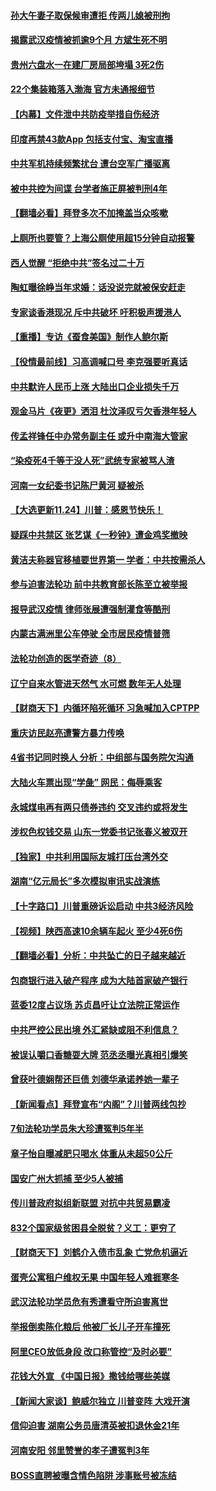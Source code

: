 #### [孙大午妻子取保候审遭拒 传两儿媳被刑拘](../pages/nsc413/n12574184.md) 
#### [揭露武汉疫情被抓逾9个月 方斌生死不明](../pages/nsc413/n12574235.md) 
#### [贵州六盘水一在建厂房局部垮塌 3死2伤](../pages/nsc413/n12574068.md) 
#### [22个集装箱落入渤海 官方未通报细节](../pages/nsc413/n12574109.md) 
#### [【内幕】文件泄中共防疫举措自伤经济](../pages/nsc413/n12570869.md) 
#### [印度再禁43款App 包括支付宝、淘宝直播](../pages/nsc413/n12573549.md) 
#### [中共军机持续频繁扰台 遭台空军广播驱离](../pages/nsc413/n12573718.md) 
#### [被中共控为间谍 台学者施正屏被判刑4年](../pages/nsc413/n12573591.md) 
#### [【翻墙必看】拜登多次不加掩盖当众咳嗽](../pages/nsc413/n12573529.md) 
#### [上厕所也要管？上海公厕使用超15分钟自动报警](../pages/nsc413/n12573405.md) 
#### [西人觉醒 “拒绝中共”签名过二十万](../pages/nsc413/n12573185.md) 
#### [陶虹曝徐峥当年求婚：话没说完就被保安赶走](../pages/nsc413/n12573128.md) 
#### [专家谈香港现况 斥中共破坏 吁积极声援港人](../pages/nsc413/n12572627.md) 
#### [【重播】专访《蚕食美国》制作人鲍尔斯](../pages/nsc413/n12572820.md) 
#### [【役情最前线】习高调喊口号 李克强要听真话](../pages/nsc413/n12572792.md) 
#### [中共默许人民币上涨 大陆出口企业损失千万](../pages/nsc413/n12571625.md) 
#### [观金马片《夜更》洒泪 杜汶泽叹亏欠香港年轻人](../pages/nsc413/n12572786.md) 
#### [传孟祥锋任中办常务副主任 或升中南海大管家](../pages/nsc413/n12572835.md) 
#### [“染疫死4千等于没人死”武统专家被骂人渣](../pages/nsc413/n12572669.md) 
#### [河南一女纪委书记陈尸黄河 疑被杀](../pages/nsc413/n12572620.md) 
#### [【大选更新11.24】川普：感恩节快乐！](../pages/nsc413/n12571687.md) 
#### [疑踩中共禁区 张艺谋《一秒钟》遭金鸡奖撤映](../pages/nsc413/n12572570.md) 
#### [黄洁夫称器官移植要世界第一 学者：中共按需杀人](../pages/nsc413/n12572329.md) 
#### [参与迫害法轮功 前中共教育部长陈至立被举报](../pages/nsc413/n12571825.md) 
#### [报导武汉疫情 律师张展遭强制灌食等酷刑](../pages/nsc413/n12571641.md) 
#### [内蒙古满洲里公车停驶 全市居民疫情普筛](../pages/nsc413/n12572232.md) 
#### [法轮功创造的医学奇迹（8）](../pages/nsc413/n12553339.md) 
#### [辽宁自来水管进天然气 水可燃 数年无人处理](../pages/nsc413/n12571535.md) 
#### [【财商天下】内循环陷死循环 习急喊加入CPTPP](../pages/nsc413/n12572125.md) 
#### [重庆访民赵亮遭警方暴力传唤](../pages/nsc413/n12571546.md) 
#### [4省书记同时换人 分析：中组部与国务院欠沟通](../pages/nsc413/n12571475.md) 
#### [大陆火车票出现“学彘” 网民：侮辱乘客](../pages/nsc413/n12571261.md) 
#### [永城煤电再有两只债券违约 交叉违约或将发生](../pages/nsc413/n12571027.md) 
#### [涉权色权钱交易 山东一党委书记张春义被双开](../pages/nsc413/n12571078.md) 
#### [【独家】中共利用国际友城打压台湾外交](../pages/nsc413/n12554797.md) 
#### [湖南“亿元局长”多次模拟审讯实战演练](../pages/nsc413/n12571163.md) 
#### [【十字路口】川普重磅诉讼启动 中共3经济风险](../pages/nsc413/n12570992.md) 
#### [【视频】陕西高速10余辆车起火 至少4死6伤](../pages/nsc413/n12571025.md) 
#### [【翻墙必看】分析：中共坠亡的日子越来越近](../pages/nsc413/n12570961.md) 
#### [包商银行进入破产程序 成为大陆首家破产银行](../pages/nsc413/n12570580.md) 
#### [蓝委12度占议场 苏贞昌吁让立法院正常运作](../pages/nsc413/n12570794.md) 
#### [中共严控公民出境 外汇紧缺或阻不利信息？](../pages/nsc413/n12570227.md) 
#### [被误认嚼口香糖耍大牌 范丞丞曝光真相引爆笑](../pages/nsc413/n12570674.md) 
#### [曾获叶德娴帮还巨债 刘德华承诺养她一辈子](../pages/nsc413/n12570274.md) 
#### [【新闻看点】拜登宣布“内阁”？川普两线包抄](../pages/nsc413/n12570476.md) 
#### [7旬法轮功学员朱大珍遭冤判5年半](../pages/nsc413/n12569929.md) 
#### [章子怡自曝减肥只喝水 体重从未超50公斤](../pages/nsc413/n12570098.md) 
#### [国安广州大抓捕 至少5人被捕](../pages/nsc413/n12570360.md) 
#### [传川普政府拟组新联盟 对抗中共贸易霸凌](../pages/nsc413/n12570163.md) 
#### [832个国家级贫困县全脱贫？义工：更穷了](../pages/nsc413/n12570198.md) 
#### [【财商天下】刘鹤介入债市乱象 亡党危机逼近](../pages/nsc413/n12570177.md) 
#### [蛋壳公寓租户维权无果 中国年轻人难捱寒冬](../pages/nsc413/n12570159.md) 
#### [武汉法轮功学员危有秀遭看守所迫害离世](../pages/nsc413/n12569584.md) 
#### [举报倒卖陈化粮后 他被厂长儿子开车撞死](../pages/nsc413/n12570033.md) 
#### [阿里CEO放低身段 改口称管控“及时必要”](../pages/nsc413/n12569910.md) 
#### [花钱大外宣 《中国日报》撒钱给哪些美媒](../pages/nsc413/n12569864.md) 
#### [【新闻大家谈】鲍威尔独立 川普变阵 大戏开演](../pages/nsc413/n12569578.md) 
#### [信仰迫害 湖南公务员唐清英被扣退休金21年](../pages/nsc413/n12551449.md) 
#### [河南安阳 邻里赞誉的孝子遭冤判3年](../pages/nsc413/n12567772.md) 
#### [BOSS直聘被曝含情色陷阱 涉事账号被冻结](../pages/nsc413/n12569431.md) 
